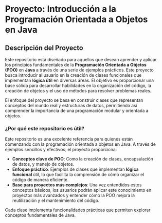 
# Proyecto: **Introducción a la Programación Orientada a Objetos en Java**

## Descripción del Proyecto

Este repositorio está diseñado para aquellos que desean aprender y aplicar los principios fundamentales de la **Programación Orientada a Objetos (POO)** en **Java** a través de una serie de ejemplos prácticos. Este proyecto busca introducir al usuario en la creación de clases funcionales que implementan **lógica útil** en diversas áreas. El objetivo es proporcionar una base sólida para desarrollar habilidades en la organización del código, la creación de objetos y el uso de métodos para resolver problemas reales.

El enfoque del proyecto se basa en construir clases que representan conceptos del mundo real y estructuras de datos, permitiendo así comprender la importancia de una programación modular y orientada a objetos. 

### ¿Por qué este repositorio es útil?

Este repositorio es una excelente referencia para quienes están comenzando con la programación orientada a objetos en Java. A través de ejemplos sencillos y efectivos, el proyecto proporciona:
- **Conceptos clave de POO**: Como la creación de clases, encapsulación de datos, y manejo de objetos.
- **Enfoque práctico**: Ejemplos de clases que implementan **lógica funcional** útil, lo que facilita la comprensión de cómo organizar el código de manera eficiente.
- **Base para proyectos más complejos**: Una vez entendidos estos conceptos básicos, los usuarios podrán aplicar este conocimiento en proyectos más avanzados y entender cómo la POO mejora la reutilización y el mantenimiento del código.

Cada clase implementa funcionalidades prácticas que permiten explorar conceptos fundamentales de Java.







